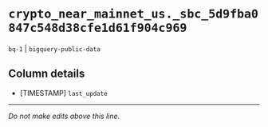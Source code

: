 # `crypto_near_mainnet_us._sbc_5d9fba0847c548d38cfe1d61f904c969`
`bq-1` | `bigquery-public-data`

## Column details
* [TIMESTAMP] `last_update`

-------------------------------------------------------------------------------
*Do not make edits above this line.*
